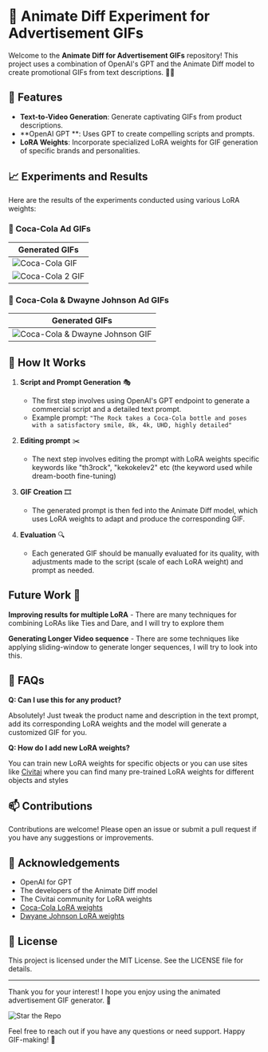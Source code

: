# 🎥 Animate Diff Experiment for Advertisement GIFs

Welcome to the **Animate Diff for Advertisement GIFs** repository! This project uses a combination of OpenAI's GPT and the Animate Diff model to create promotional GIFs from text descriptions. 📝✨

## 🚀 Features

- **Text-to-Video Generation**: Generate captivating GIFs from product descriptions.
- **OpenAI GPT **: Uses GPT to create compelling scripts and prompts.
- **LoRA Weights**: Incorporate specialized LoRA weights for GIF generation of specific brands and personalities.

## 📈 Experiments and Results

Here are the results of the experiments conducted using various LoRA weights:

### 🥤 Coca-Cola Ad GIFs

| Generated GIFs |
|---|
| ![Coca-Cola GIF](https://github.com/abhijitpal1247/animatediff_exp/assets/69110711/890bbf16-3da7-4223-b872-33f5124ea6d9) |
| ![Coca-Cola 2 GIF](https://github.com/abhijitpal1247/animatediff_exp/assets/69110711/e6e3c141-35ad-42f0-b939-7fdff6db06ff)


### 💪 Coca-Cola & Dwayne Johnson Ad GIFs

| Generated GIFs |
|---|
| ![Coca-Cola & Dwayne Johnson GIF](https://github.com/abhijitpal1247/animatediff_exp/assets/69110711/a411afa1-de9b-4567-9b8e-184e2c4d01b3) |

## 🧠 How It Works

1. **Script and Prompt Generation** 🎭
    - The first step involves using OpenAI's GPT endpoint to generate a commercial script and a detailed text prompt.
    - Example prompt: `"The Rock takes a Coca-Cola bottle and poses with a satisfactory smile, 8k, 4k, UHD, highly detailed"`
2. **Editing prompt** ✂️
    - The next step involves editing the prompt with LoRA weights specific keywords like "th3rock", "kekokelev2" etc (the keyword used while dream-booth fine-tuning)

3. **GIF Creation** 🎞️
    - The generated prompt is then fed into the Animate Diff model, which uses LoRA weights to adapt and produce the corresponding GIF.

4. **Evaluation** 🔍
    - Each generated GIF should be manually evaluated for its quality, with adjustments made to the script (scale of each LoRA weight) and prompt as needed.

## Future Work 📝

  **Improving results for multiple LoRA**
    - There are many techniques for combining LoRAs like Ties and Dare, and I will try to explore them
    
  **Generating Longer Video sequence**
    - There are some techniques like applying sliding-window to generate longer sequences, I will try to look into this.

## 🤔 FAQs

**Q: Can I use this for any product?**

Absolutely! Just tweak the product name and description in the text prompt, add its corresponding LoRA weights and the model will generate a customized GIF for you.

**Q: How do I add new LoRA weights?**

You can train new LoRA weights for specific objects or you can use sites like [Civitai](https://civitai.com/) where you can find many pre-trained LoRA weights for different objects and styles

## 📫 Contributions

Contributions are welcome! Please open an issue or submit a pull request if you have any suggestions or improvements.

## 🙏 Acknowledgements

- OpenAI for GPT
- The developers of the Animate Diff model
- The Civitai community for LoRA weights
- [Coca-Cola LoRA weights](https://civitai.com/models/215825/norfleet-coke-commercials)
- [Dwyane Johnson LoRA weights](https://civitai.com/models/22345/dwayne-the-rock-johnsonlora)

## 📜 License

This project is licensed under the MIT License. See the LICENSE file for details.

---

Thank you for your interest! I hope you enjoy using the animated advertisement GIF generator. 🎉

![Star the Repo](https://img.shields.io/github/stars/abhijitpal1247/animatediff_exp?style=social)

Feel free to reach out if you have any questions or need support. Happy GIF-making! 🚀

